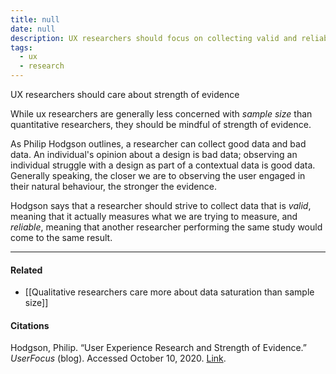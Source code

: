 ```yaml
---
title: null
date: null
description: UX researchers should focus on collecting valid and reliable data by observing users in natural settings to ensure strong evidence and improve user experience design decisions.
tags:
  - ux
  - research
---
```


UX researchers should care about strength of evidence

While ux researchers are generally less concerned with _sample size_ than quantitative researchers, they should be mindful of strength of evidence.

As Philip Hodgson outlines, a researcher can collect good data and bad data. An individual's opinion about a design is bad data; observing an individual struggle with a design as part of a contextual data is good data. Generally speaking, the closer we are to observing the user engaged in their natural behaviour, the stronger the evidence.

Hodgson says that a researcher should strive to collect data that is _valid_, meaning that it actually measures what we are trying to measure, and _reliable_, meaning that another researcher performing the same study would come to the same result.

---

#### Related

- [[Qualitative researchers care more about data saturation than sample size]]

#### Citations

Hodgson, Philip. “User Experience Research and Strength of Evidence.” _UserFocus_ (blog). Accessed October 10, 2020. [Link](https://www.userfocus.co.uk/articles/strength-of-evidence.html).
